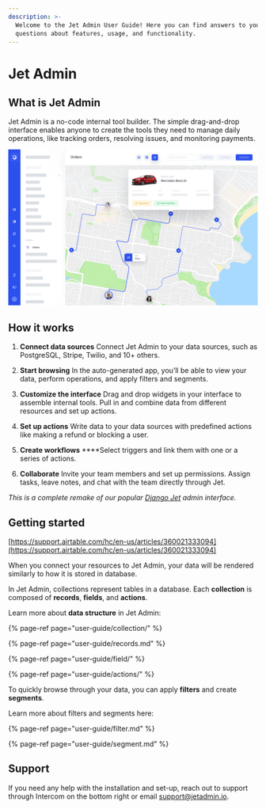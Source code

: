 ```yaml
---
description: >-
  Welcome to the Jet Admin User Guide! Here you can find answers to your
  questions about features, usage, and functionality.
---
```


# Jet Admin

## What is Jet Admin

Jet Admin is a no-code internal tool builder. The simple drag-and-drop interface enables anyone to create the tools they need to manage daily operations, like tracking orders, resolving issues, and monitoring payments.

![](.gitbook/assets/image%20%28110%29.png)

## How it works

1. **Connect data sources**                                                                                                         Connect Jet Admin to your data sources, such as PostgreSQL, Stripe, Twilio, and 10+ others. 
2. **Start browsing**                                                                                                         In the auto-generated app, you’ll be able to view your data, perform operations, and apply filters and segments.   

               

3. **Customize the interface**                                                                                                                   Drag and drop widgets in your interface to assemble internal tools. Pull in and combine data from different resources and set up actions.

               

4. **Set up actions**                                                                                  Write data to your data sources with predefined actions like making a refund or blocking a user. 
5. **Create workflows**                                                                                                                           ****Select triggers and link them with one or a series of actions. 

               

6. **Collaborate**                                                                                                                                Invite your team members and set up permissions. Assign tasks, leave notes, and chat with the team directly through Jet.

_This is a complete remake of our popular_ [_Django Jet_](https://github.com/geex-arts/django-jet) _admin interface._

## Getting started

[https://support.airtable.com/hc/en-us/articles/360021333094](https://support.airtable.com/hc/en-us/articles/360021333094)

When you connect your resources to Jet Admin, your data will be rendered similarly to how it is stored in database. 

In Jet Admin, collections represent tables in a database. Each **collection** is composed of **records**, **fields**, and **actions**. 

Learn more about **data structure** in Jet Admin:

{% page-ref page="user-guide/collection/" %}

{% page-ref page="user-guide/records.md" %}

{% page-ref page="user-guide/field/" %}

{% page-ref page="user-guide/actions/" %}

To quickly browse through your data, you can apply **filters** and create **segments**.

Learn more about filters and segments here:

{% page-ref page="user-guide/filter.md" %}

{% page-ref page="user-guide/segment.md" %}

## Support

If you need any help with the installation and set-up, reach out to support through Intercom on the bottom right or email [support@jetadmin.io](mailto:support@jetadmin.io).

